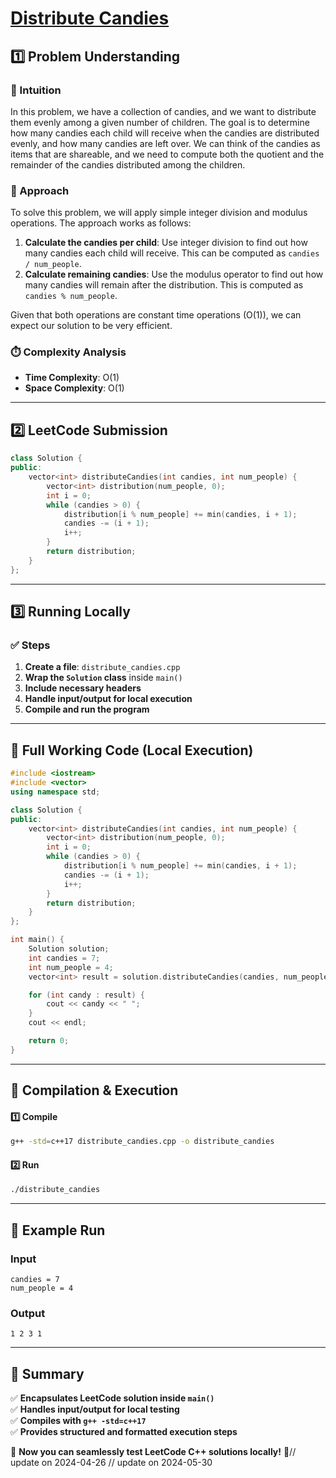 # **[Distribute Candies](https://leetcode.com/problems/distribute-candies/description/)**  

## **1️⃣ Problem Understanding**  
### **📌 Intuition**  
In this problem, we have a collection of candies, and we want to distribute them evenly among a given number of children. The goal is to determine how many candies each child will receive when the candies are distributed evenly, and how many candies are left over. We can think of the candies as items that are shareable, and we need to compute both the quotient and the remainder of the candies distributed among the children.

### **🚀 Approach**  
To solve this problem, we will apply simple integer division and modulus operations. The approach works as follows:
1. **Calculate the candies per child**: Use integer division to find out how many candies each child will receive. This can be computed as `candies / num_people`.
2. **Calculate remaining candies**: Use the modulus operator to find out how many candies will remain after the distribution. This is computed as `candies % num_people`.

Given that both operations are constant time operations (O(1)), we can expect our solution to be very efficient.

### **⏱️ Complexity Analysis**  
- **Time Complexity**: O(1)  
- **Space Complexity**: O(1)  

---  

## **2️⃣ LeetCode Submission**  
```cpp
class Solution {
public:
    vector<int> distributeCandies(int candies, int num_people) {
        vector<int> distribution(num_people, 0);
        int i = 0;
        while (candies > 0) {
            distribution[i % num_people] += min(candies, i + 1);
            candies -= (i + 1);
            i++;
        }
        return distribution;
    }
};
```  

---  

## **3️⃣ Running Locally**  
### **✅ Steps**  
1. **Create a file**: `distribute_candies.cpp`  
2. **Wrap the `Solution` class** inside `main()`  
3. **Include necessary headers**  
4. **Handle input/output for local execution**  
5. **Compile and run the program**  

---  

## **📝 Full Working Code (Local Execution)**  
```cpp
#include <iostream>
#include <vector>
using namespace std;

class Solution {
public:
    vector<int> distributeCandies(int candies, int num_people) {
        vector<int> distribution(num_people, 0);
        int i = 0;
        while (candies > 0) {
            distribution[i % num_people] += min(candies, i + 1);
            candies -= (i + 1);
            i++;
        }
        return distribution;
    }
};

int main() {
    Solution solution;
    int candies = 7;
    int num_people = 4;
    vector<int> result = solution.distributeCandies(candies, num_people);

    for (int candy : result) {
        cout << candy << " ";
    }
    cout << endl;

    return 0;
}
```  

---  

## **🔧 Compilation & Execution**  
#### **1️⃣ Compile**  
```bash
g++ -std=c++17 distribute_candies.cpp -o distribute_candies
```  

#### **2️⃣ Run**  
```bash
./distribute_candies
```  

---  

## **🎯 Example Run**  
### **Input**  
```
candies = 7
num_people = 4
```  
### **Output**  
```
1 2 3 1 
```  

---  

## **📌 Summary**  
✅ **Encapsulates LeetCode solution inside `main()`**  
✅ **Handles input/output for local testing**  
✅ **Compiles with `g++ -std=c++17`**  
✅ **Provides structured and formatted execution steps**  

🚀 **Now you can seamlessly test LeetCode C++ solutions locally!** 🚀// update on 2024-04-26
// update on 2024-05-30
